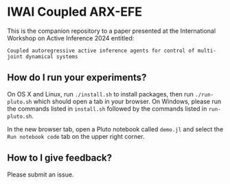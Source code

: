 # IWAI Coupled ARX-EFE

This is the companion repository to a paper presented at the International Workshop on Active Inference 2024 entitled:

`Coupled autoregressive active inference agents for control of multi-joint dynamical systems`

## How do I run your experiments?

On OS X and Linux, run `./install.sh` to install packages, then run `./run-pluto.sh` which should open a tab in your browser.
On Windows, please run the commands listed in `install.sh` followed by the commands listed in `run-pluto.sh`.

In the new browser tab, open a Pluto notebook called `demo.jl` and select the `Run notebook code` tab on the upper right corner.

## How to I give feedback?

Please submit an issue.
